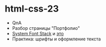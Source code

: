 # html-css-23

- QnA
- Разбор страницы "Портфолио"
- [System Font Stack](https://systemfontstack.com/) и [это](https://devhints.io/css-system-font-stack)
- Практика: шрифты и оформление текста
